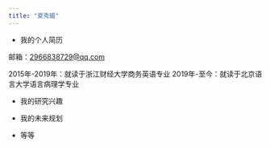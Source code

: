 ```yaml
---
title: "夏秀媚"
---
```


- 我的个人简历

邮箱：2966838729@qq.com

2015年-2019年：就读于浙江财经大学商务英语专业
2019年-至今：就读于北京语言大学语言病理学专业

- 我的研究兴趣

- 我的未来规划

- 等等
